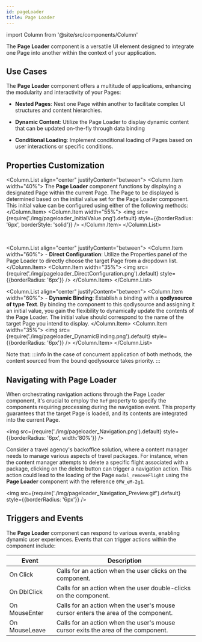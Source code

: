 ```yaml
---
id: pageLoader
title: Page Loader
---
```

import Column from '@site/src/components/Column'

The **Page Loader** component is a versatile UI element designed to integrate one Page into another within the context of your application.


## Use Cases

The **Page Loader** component offers a multitude of applications, enhancing the modularity and interactivity of your Pages:

- **Nested Pages**: Nest one Page within another to facilitate complex UI structures and content hierarchies.

- **Dynamic Content**: Utilize the Page Loader to display dynamic content that can be updated on-the-fly through data binding

- **Conditional Loading**: Implement conditional loading of Pages based on user interactions or specific conditions.


## Properties Customization

<Column.List align="center" justifyContent="between">
    <Column.Item width="40%">
        The <strong>Page Loader</strong> component functions by displaying a designated Page within the current Page. The Page to be displayed is determined based on the initial value set for the Page Loader component. This initial value can be configured using either of the following methods:
    </Column.Item>
    <Column.Item width="55%">
        <img src={require('./img/pageloader_InitialValue.png').default} style={{borderRadius: '6px', borderStyle: 'solid'}} />
    </Column.Item>
</Column.List>

&nbsp; 

<Column.List align="center" justifyContent="between">
    <Column.Item width="60%">
        - <strong>Direct Configuration</strong>: Utilize the Properties panel of the Page Loader to directly choose the target Page from a dropdown list.&nbsp; &nbsp; 
    </Column.Item>
    <Column.Item width="35%">
        <img src={require('./img/pageloader_DirectConfiguration.png').default} style={{borderRadius: '6px'}} />
    </Column.Item>
</Column.List>

<Column.List align="center" justifyContent="between">
    <Column.Item width="60%">
        - <strong>Dynamic Binding</strong>: Establish a binding with a <strong>qodlysource of type Text</strong>. By binding the component to this qodlysource and assigning it an initial value, you gain the flexibility to dynamically update the contents of the Page Loader. The initial value should correspond to the name of the target Page you intend to display. 
    </Column.Item>
    <Column.Item width="35%">
        <img src={require('./img/pageloader_DynamicBinding.png').default} style={{borderRadius: '6px'}} />
    </Column.Item>
</Column.List>

 
Note that:
:::info 
In the case of concurrent application of both methods, the content sourced from the bound qodlysource takes priority.
:::

## Navigating with Page Loader

When orchestrating navigation actions through the Page Loader component, it's crucial to employ the `Ref` property to specify the components requiring processing during the navigation event. This property guarantees that the target Page is loaded, and its contents are integrated into the current Page.

<img src={require('./img/pageloader_Navigation.png').default} style={{borderRadius: '6px', width:'80%'}} />

Consider a travel agency's backoffice solution, where a content manager needs to manage various aspects of travel packages. For instance, when the content manager attempts to delete a specific flight associated with a package, clicking on the delete button can trigger a navigation action. This action could lead to the loading of the Page `modal_removeFlight` using the **Page Loader** component with the reference `0FW_eM-2g1`.

<img src={require('./img/pageloader_Navigation_Preview.gif').default} style={{borderRadius: '6px'}} />

## Triggers and Events

The **Page Loader** component can respond to various events, enabling dynamic user experiences. Events that can trigger actions within the component include:

|Event|Description|
|---|---|
|On Click| Calls for an action when the user clicks on the component. |
|On DblClick| Calls for an action when the user double-clicks on the component. |
|On MouseEnter| Calls for an action when the user's mouse cursor enters the area of the component.|
|On MouseLeave| Calls for an action when the user's mouse cursor exits the area of the component.|
